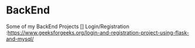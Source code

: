 # BackEnd
Some of my BackEnd Projects
[] Login/Registration :https://www.geeksforgeeks.org/login-and-registration-project-using-flask-and-mysql/
